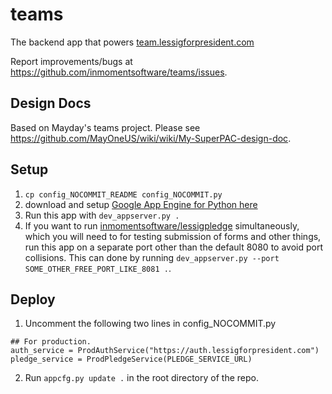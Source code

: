 # teams

The backend app that powers [team.lessigforpresident.com](https://team.lessigforpresident.com)

Report improvements/bugs at https://github.com/inmomentsoftware/teams/issues.


## Design Docs

Based on Mayday's teams project.
Please see https://github.com/MayOneUS/wiki/wiki/My-SuperPAC-design-doc.


## Setup

1. `cp config_NOCOMMIT_README config_NOCOMMIT.py`
2. download and setup [Google App Engine for Python here](https://developers.google.com/appengine/downloads)
3. Run this app with `dev_appserver.py .`
4. If you want to run [inmomentsoftware/lessigpledge](https://github.com/inmomentsoftware/lessigpledge) simultaneously, which you
   will need to for testing submission of forms and other things, run this app on a separate port other than the
   default 8080 to avoid port collisions. This can done by running
   `dev_appserver.py --port SOME_OTHER_FREE_PORT_LIKE_8081 .`.

## Deploy
1. Uncomment the following two lines in config_NOCOMMIT.py
```
## For production.
auth_service = ProdAuthService("https://auth.lessigforpresident.com")
pledge_service = ProdPledgeService(PLEDGE_SERVICE_URL)
```
2. Run `appcfg.py update .` in the root directory of the repo.